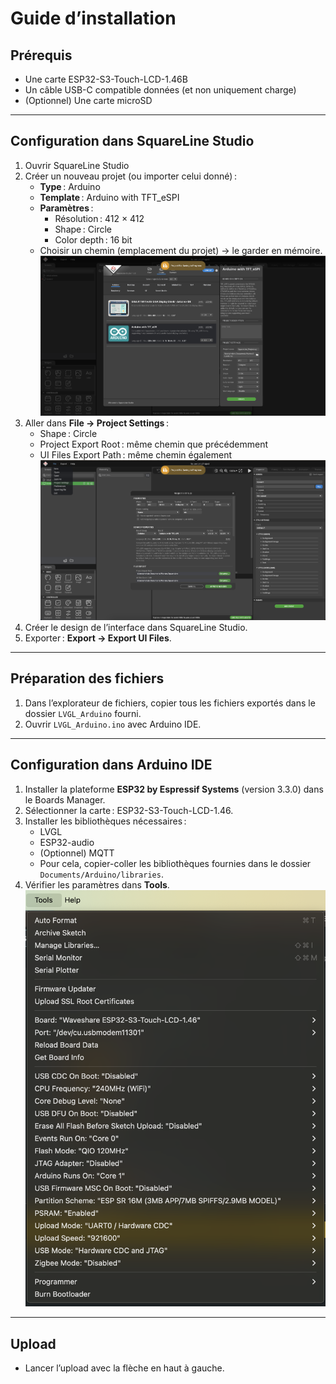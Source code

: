 # Guide d’installation

## Prérequis
- Une carte ESP32-S3-Touch-LCD-1.46B
- Un câble USB-C compatible données (et non uniquement charge)
- (Optionnel) Une carte microSD

---

## Configuration dans SquareLine Studio
1. Ouvrir SquareLine Studio
2. Créer un nouveau projet (ou importer celui donné) :
   - **Type** : Arduino
   - **Template** : Arduino with TFT_eSPI
   - **Paramètres** :
     - Résolution : 412 × 412
     - Shape : Circle
     - Color depth : 16 bit
   - Choisir un chemin (emplacement du projet) → le garder en mémoire.
   ![Capture d'écran de la création du projet](ressources/create_project.png)
3. Aller dans **File → Project Settings** :
   - Shape : Circle
   - Project Export Root : même chemin que précédemment
   - UI Files Export Path : même chemin également
   ![Capture d'écran des paramètres du projet](ressources/project_settings.png)
4. Créer le design de l’interface dans SquareLine Studio.
5. Exporter : **Export → Export UI Files**.

---

## Préparation des fichiers
1. Dans l’explorateur de fichiers, copier tous les fichiers exportés dans le dossier `LVGL_Arduino` fourni.
2. Ouvrir `LVGL_Arduino.ino` avec Arduino IDE.

---

## Configuration dans Arduino IDE
1. Installer la plateforme **ESP32 by Espressif Systems** (version 3.3.0) dans le Boards Manager.
2. Sélectionner la carte : ESP32-S3-Touch-LCD-1.46.
3. Installer les bibliothèques nécessaires :
   - LVGL
   - ESP32-audio
   - (Optionnel) MQTT
   - Pour cela, copier-coller les bibliothèques fournies dans le dossier `Documents/Arduino/libraries`.
4. Vérifier les paramètres dans **Tools**.
![Capture d'écran des paramètres de l'outil](ressources/tools.png)

---

## Upload
- Lancer l’upload avec la flèche en haut à gauche.
